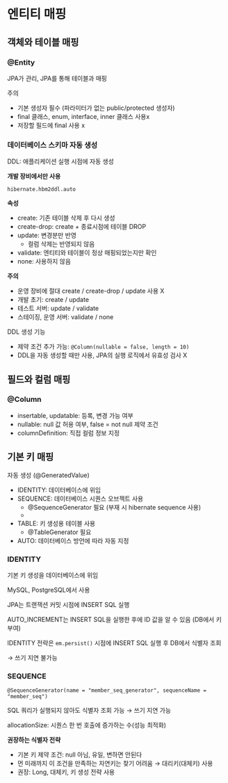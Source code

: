 # 엔티티 매핑

## 객체와 테이블 매핑

### @Entity

JPA가 관리, JPA를 통해 테이블과 매핑

주의

- 기본 생성자 필수 (파라미터가 없는 public/protected 생성자)
- final 클래스, enum, interface, inner 클래스 사용x
- 저장할 필드에 final 사용 x

### 데이터베이스 스키마 자동 생성

DDL: 애플리케이션 실행 시점에 자동 생성

**개발 장비에서만 사용**

`hibernate.hbm2ddl.auto`

**속성**

- create: 기존 테이블 삭제 후 다시 생성
- create-drop: create + 종료시점에 테이블 DROP
- update: 변경분만 반영
    - 컬럼 삭제는 반영되지 않음
- validate: 엔티티와 테이블이 정상 매핑되었는지만 확인
- none: 사용하지 않음

**주의**

- 운영 장비에 절대 create / create-drop / update 사용 X
- 개발 초기: create / update
- 테스트 서버: update / validate
- 스테이징, 운영 서버: validate / none

DDL 생성 기능

- 제약 조건 추가 가능: `@Column(nullable = false, length = 10)`
- DDL을 자동 생성할 때만 사용, JPA의 실행 로직에서 유효성 검사 X

## 필드와 컬럼 매핑

### @Column

- insertable, updatable: 등록, 변경 가능 여부
- nullable: null 값 허용 여부, false = not null 제약 조건
- columnDefinition: 직접 컬럼 정보 지정

## 기본 키 매핑

자동 생성 (@GeneratedValue)

- IDENTITY: 데이터베이스에 위임
- SEQUENCE: 데이터베이스 시퀀스 오브젝트 사용
    - @SequenceGenerator 필요 (부재 시 hibernate sequence 사용)
    - 
- TABLE: 키 생성용 테이블 사용
    - @TableGenerator 필요
- AUTO: 데이터베이스 방언에 따라 자동 지정

### IDENTITY

기본 키 생성을 데이터베이스에 위임

MySQL, PostgreSQL에서 사용

JPA는 트랜잭션 커밋 시점에 INSERT SQL 실행

AUTO_INCREMENT는 INSERT SQL을 실행한 후에 ID 값을 알 수 있음 (DB에서 키 부여)

IDENTITY 전략은 `em.persist()` 시점에 INSERT SQL 실행 후 DB에서 식별자 조회

→ 쓰기 지연 불가능

### SEQUENCE

`@SequenceGenerator(name = "member_seq_generator", sequenceName = "member_seq")`

SQL 쿼리가 실행되지 않아도 식별자 조회 가능 → 쓰기 지연 가능

allocationSize: 시퀀스 한 번 호출에 증가하는 수(성능 최적화)

**권장하는 식별자 전략**

- 기본 키 제약 조건: null 아님, 유일, 변하면 안된다
- 먼 미래까지 이 조건을 만족하는 자연키는 찾기 어려움 → 대리키(대체키) 사용
- 권장: Long, 대체키, 키 생성 전략 사용